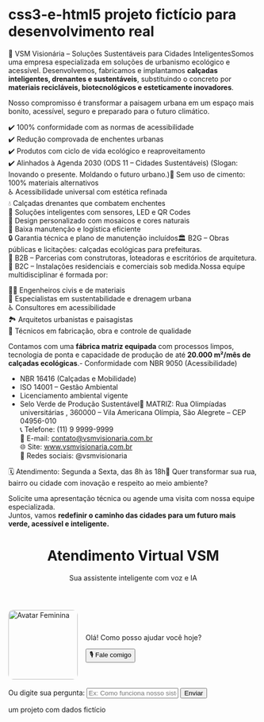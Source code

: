 # css3-e-html5 projeto fictício para desenvolvimento real
🌿 VSM Visionária – Soluções Sustentáveis para Cidades InteligentesSomos uma empresa especializada em soluções de urbanismo ecológico e acessível. Desenvolvemos, fabricamos e implantamos **calçadas inteligentes, drenantes e sustentáveis**, substituindo o concreto por **materiais recicláveis, biotecnológicos e esteticamente inovadores**.

Nosso compromisso é transformar a paisagem urbana em um espaço mais bonito, acessível, seguro e preparado para o futuro climático.

✔️ 100% conformidade com as normas de acessibilidade  
✔️ Redução comprovada de enchentes urbanas  
✔️ Produtos com ciclo de vida ecológico e reaproveitamento  
✔️ Alinhados à Agenda 2030 (ODS 11 – Cidades Sustentáveis)
(Slogan: Inovando o presente. Moldando o futuro urbano.)🌿 Sem uso de cimento: 100% materiais alternativos  
♿ Acessibilidade universal com estética refinada  
💧 Calçadas drenantes que combatem enchentes  
📱 Soluções inteligentes com sensores, LED e QR Codes  
🎨 Design personalizado com mosaicos e cores naturais  
🚛 Baixa manutenção e logística eficiente  
🔒 Garantia técnica e plano de manutenção incluídos🏛️ B2G – Obras públicas e licitações: calçadas ecológicas para prefeituras.  
🏢 B2B – Parcerias com construtoras, loteadoras e escritórios de arquitetura.  
🏡 B2C – Instalações residenciais e comerciais sob medida.Nossa equipe multidisciplinar é formada por:

👷‍♂️ Engenheiros civis e de materiais  
🧪 Especialistas em sustentabilidade e drenagem urbana  
♿ Consultores em acessibilidade  
🏞️ Arquitetos urbanistas e paisagistas  
🧱 Técnicos em fabricação, obra e controle de qualidade

Contamos com uma **fábrica matriz equipada** com processos limpos, tecnologia de ponta e capacidade de produção de até **20.000 m²/mês de calçadas ecológicas**.- Conformidade com NBR 9050 (Acessibilidade)
- NBR 16416 (Calçadas e Mobilidade)
- ISO 14001 – Gestão Ambiental
- Licenciamento ambiental vigente
- Selo Verde de Produção Sustentável🏢 MATRIZ: Rua Olimpíadas universitárias , 360000 – Vila Americana Olímpia, São Alegrete –  CEP 04956-010  
📞 Telefone: (11) 9 9999-9999  
📧 E-mail: contato@vsmvisionaria.com.br  
🌐 Site: www.vsmvisionaria.com.br  
📱 Redes sociais: @vsmvisionaria

🗓️ Atendimento: Segunda a Sexta, das 8h às 18h🌱 Quer transformar sua rua, bairro ou cidade com inovação e respeito ao meio ambiente?

Solicite uma apresentação técnica ou agende uma visita com nossa equipe especializada.  
Juntos, vamos **redefinir o caminho das cidades para um futuro mais verde, acessível e inteligente.**<!DOCTYPE html><html lang="pt-BR">
<head>
  <meta charset="UTF-8">
  <meta name="viewport" content="width=device-width, initial-scale=1.0">
  <title>Assistente VSM Visionária</title>
  <link rel="stylesheet" href="style.css">
</head>
<body>
  <header>
    <h1>Atendimento Virtual VSM</h1>
    <p>Sua assistente inteligente com voz e IA</p>
  </header>  <main>
    <section>
      <div style="display: flex; align-items: center; gap: 1rem;">
        <img id="avatar" src="avatar.png" alt="Avatar Feminina" width="140" style="border-radius: 10px;">
        <div>
          <p id="mensagem-ia">Olá! Como posso ajudar você hoje?</p>
          <button onclick="ativarMicrofone()">🎙️ Fale comigo</button>
        </div>
      </div>
      <br>
      <label for="entrada">Ou digite sua pergunta:</label>
      <input type="text" id="entrada" placeholder="Ex: Como funciona nosso sistema?" onkeydown="if(event.key==='Enter'){enviarPergunta()}">
      <button onclick="enviarPergunta()">Enviar</button>
    </section>
  </main>  <script>
    const reconhecimento = new (window.SpeechRecognition || window.webkitSpeechRecognition)();
    reconhecimento.lang = 'pt-BR';
    reconhecimento.onresult = function(event) {
      const texto = event.results[0][0].transcript;
      document.getElementById("entrada").value = texto;
      enviarPergunta();
    };

    function ativarMicrofone() {
      reconhecimento.start();
    }

    function falar(texto) {
      const sintese = window.speechSynthesis;
      const fala = new SpeechSynthesisUtterance(texto);
      fala.lang = 'pt-BR';
      fala.pitch = 1;
      fala.rate = 1;
      fala.voice = sintese.getVoices().find(v => v.lang === 'pt-BR' && v.name.includes("Luciana")) || null;
      sintese.speak(fala);
    }

    async function enviarPergunta() {
      const pergunta = document.getElementById("entrada").value;
      if (!pergunta) return;

      document.getElementById("mensagem-ia").textContent = "Pensando...";

      const resposta = await fetch("https://api.openai.com/v1/chat/completions", {
        method: "POST",
        headers: {
          "Content-Type": "application/json",
          "Authorization": "Bearer SUA_CHAVE_OPENAI"
        },
        body: JSON.stringify({
          model: "gpt-3.5-turbo",
          messages: [{ role: "user", content: pergunta }]
        })
      });

      const dados = await resposta.json();
      const texto = dados.choices[0].message.content;

      document.getElementById("mensagem-ia").textContent = texto;
      falar(texto);
    }
  </script></body>
</html>

um projeto com dados fictício 
